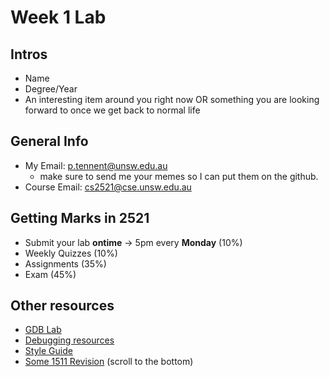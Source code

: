 # Week 1 Lab

## Intros
- Name
- Degree/Year
- An interesting item around you right now OR something you are looking forward to once we get back to normal life

## General Info
- My Email: p.tennent@unsw.edu.au
  - make sure to send me your memes so I can put them on the github.
- Course Email: cs2521@cse.unsw.edu.au

## Getting Marks in 2521
- Submit your lab **ontime** -> 5pm every **Monday** (10%)
- Weekly Quizzes (10%)
- Assignments (35%)
- Exam (45%)

## Other resources
- [GDB Lab](https://cgi.cse.unsw.edu.au/~cs2521/21T2/lab/11/questions)
- [Debugging resources](https://www.cse.unsw.edu.au/~learn/debugging/)
- [Style Guide](https://cgi.cse.unsw.edu.au/~cs2521/21T3/resources/style_guide.html)
- [Some 1511 Revision](https://cgi.cse.unsw.edu.au/~cs2521/21T3/tut/1/questions) (scroll to the bottom)